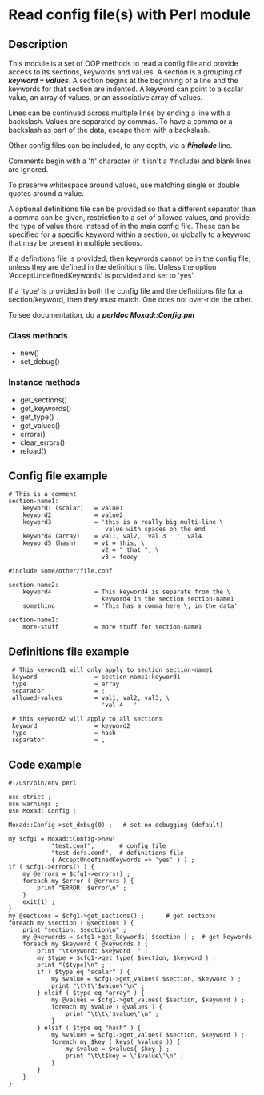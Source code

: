 # Read config file(s) with Perl module

## Description
This module is a set of OOP methods to read a config file and provide access
to its sections, keywords and values.  A section is a grouping of
   ***keyword = values***.
A section begins at the beginning of a line and the keywords for that
section are indented.  A keyword can point to a scalar value, an array of
values, or an associative array of values.

Lines can be continued across multiple lines by ending a line with a
backslash.  Values are separated by commas.
To have a comma or a backslash as part of the data, escape them with a backslash.

Other config files can be included, to any depth, via a ***#include*** line.

Comments begin with a '#' character (if it isn't a #include) and blank lines
are ignored.

To preserve whitespace around values, use matching single or double quotes
around a value.

A optional definitions file can be provided so that a different separator
than a comma can be given, restriction to a set of allowed values, and
provide the type of value there instead of in the main config file.
These can be specified for a specific keyword within a section, or
globally to a keyword that may be present in multiple sections.

If a definitions file is provided, then keywords cannot be in the config
file, unless they are defined in the definitions file.  Unless the option
'AcceptUndefinedKeywords' is provided and set to 'yes'.

If a 'type' is provided in both the config file and the definitions file
for a section/keyword, then they must match.  One does not over-ride
the other.

To see documentation, do a ***perldoc Moxad::Config.pm***

### Class methods
- new()
- set_debug()

### Instance methods
- get_sections()
- get_keywords()
- get_type()
- get_values()
- errors()
- clear_errors()
- reload()

## Config file example
    # This is a comment
    section-name1:
        keyword1 (scalar)   = value1
        keyword2            = value2
        keyword3            = 'this is a really big multi-line \
                               value with spaces on the end   '
        keyword4 (array)    = val1, val2, 'val 3   ', val4
        keyword5 (hash)     = v1 = this, \
                              v2 = " that ", \
                              v3 = fooey

    #include some/other/file.conf

    section-name2:
        keyword4            = This keyword4 is separate from the \
                              keyword4 in the section section-name1
        something           = 'This has a comma here \, in the data'

    section-name1:
        more-stuff          = more stuff for section-name1

## Definitions file example
     # This keyword1 will only apply to section section-name1
     keyword                = section-name1:keyword1
     type                   = array
     separator              = ;
     allowed-values         = val1, val2, val3, \
                              'val 4   '

     # this keyword2 will apply to all sections
     keyword                = keyword2
     type                   = hash
     separator              = ,

## Code example
    #!/usr/bin/env perl

    use strict ;
    use warnings ;
    use Moxad::Config ;

    Moxad::Config->set_debug(0) ;   # set no debugging (default)

    my $cfg1 = Moxad::Config->new(
                "test.conf",       # config file
                "test-defs.conf",  # definitions file
                { AcceptUndefinedKeywords => 'yes' } ) ;
    if ( $cfg1->errors() ) {
        my @errors = $cfg1->errors() ;
        foreach my $error ( @errors ) {
            print "ERROR: $error\n" ;
        }
        exit(1) ;
    }
    my @sections = $cfg1->get_sections() ;      # get sections
    foreach my $section ( @sections ) {
        print "section: $section\n" ;
        my @keywords = $cfg1->get_keywords( $section ) ;  # get keywords
        foreach my $keyword ( @keywords ) {
            print "\tkeyword: $keyword  " ;
            my $type = $cfg1->get_type( $section, $keyword ) ;
            print "($type)\n" ;
            if ( $type eq "scalar" ) {
                my $value = $cfg1->get_values( $section, $keyword ) ;
                print "\t\t\'$value\'\n" ;
            } elsif ( $type eq "array" ) {
                my @values = $cfg1->get_values( $section, $keyword ) ;
                foreach my $value ( @values ) {
                    print "\t\t\'$value\'\n" ;
                }
            } elsif ( $type eq "hash" ) {
                my %values = $cfg1->get_values( $section, $keyword ) ;
                foreach my $key ( keys( %values )) {
                    my $value = $values{ $key } ;
                    print "\t\t$key = \'$value\'\n" ;
                }
            }
        }
    }
